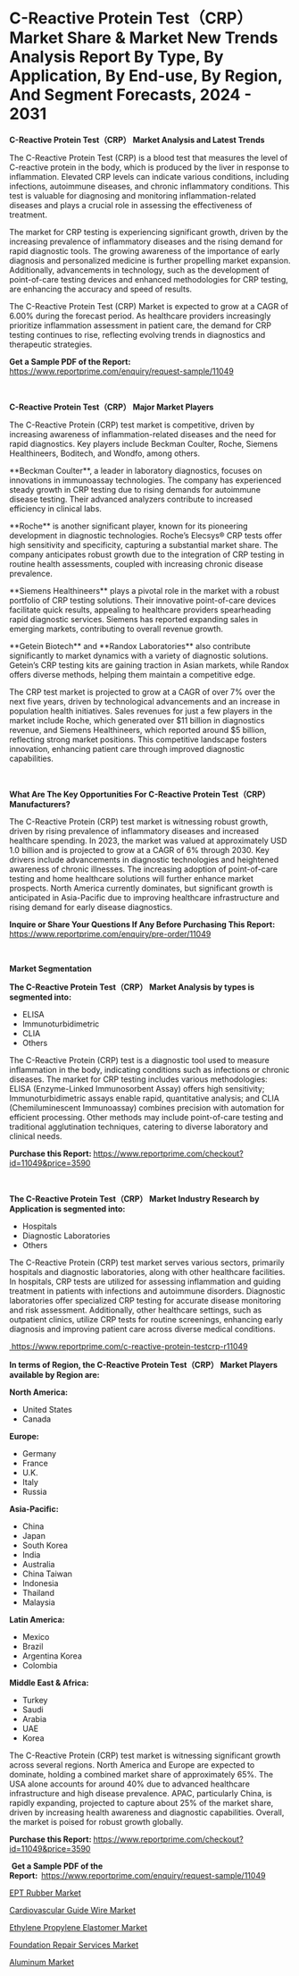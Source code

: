 <p><h1>C-Reactive Protein Test（CRP） Market Share & Market New Trends Analysis Report By Type, By Application, By End-use, By Region, And Segment Forecasts, 2024 - 2031</h1></p><p><strong>C-Reactive Protein Test（CRP） Market Analysis and Latest Trends</strong></p>
<p><p>The C-Reactive Protein Test (CRP) is a blood test that measures the level of C-reactive protein in the body, which is produced by the liver in response to inflammation. Elevated CRP levels can indicate various conditions, including infections, autoimmune diseases, and chronic inflammatory conditions. This test is valuable for diagnosing and monitoring inflammation-related diseases and plays a crucial role in assessing the effectiveness of treatment.</p><p>The market for CRP testing is experiencing significant growth, driven by the increasing prevalence of inflammatory diseases and the rising demand for rapid diagnostic tools. The growing awareness of the importance of early diagnosis and personalized medicine is further propelling market expansion. Additionally, advancements in technology, such as the development of point-of-care testing devices and enhanced methodologies for CRP testing, are enhancing the accuracy and speed of results.</p><p>The C-Reactive Protein Test (CRP) Market is expected to grow at a CAGR of 6.00% during the forecast period. As healthcare providers increasingly prioritize inflammation assessment in patient care, the demand for CRP testing continues to rise, reflecting evolving trends in diagnostics and therapeutic strategies.</p></p>
<p><strong>Get a Sample PDF of the Report:&nbsp;</strong> <a href="https://www.reportprime.com/enquiry/request-sample/11049?utm_campaign=1082&utm_medium=2&utm_source=Github&utm_content=ia&utm_term=29112024&utm_id=c-reactive-protein-testcrp">https://www.reportprime.com/enquiry/request-sample/11049</a></p>
<p>&nbsp;</p>
<p><strong>C-Reactive Protein Test（CRP） Major Market Players</strong></p>
<p><p>The C-Reactive Protein (CRP) test market is competitive, driven by increasing awareness of inflammation-related diseases and the need for rapid diagnostics. Key players include Beckman Coulter, Roche, Siemens Healthineers, Boditech, and Wondfo, among others.</p><p>**Beckman Coulter**, a leader in laboratory diagnostics, focuses on innovations in immunoassay technologies. The company has experienced steady growth in CRP testing due to rising demands for autoimmune disease testing. Their advanced analyzers contribute to increased efficiency in clinical labs.</p><p>**Roche** is another significant player, known for its pioneering development in diagnostic technologies. Roche’s Elecsys® CRP tests offer high sensitivity and specificity, capturing a substantial market share. The company anticipates robust growth due to the integration of CRP testing in routine health assessments, coupled with increasing chronic disease prevalence.</p><p>**Siemens Healthineers** plays a pivotal role in the market with a robust portfolio of CRP testing solutions. Their innovative point-of-care devices facilitate quick results, appealing to healthcare providers spearheading rapid diagnostic services. Siemens has reported expanding sales in emerging markets, contributing to overall revenue growth.</p><p>**Getein Biotech** and **Randox Laboratories** also contribute significantly to market dynamics with a variety of diagnostic solutions. Getein’s CRP testing kits are gaining traction in Asian markets, while Randox offers diverse methods, helping them maintain a competitive edge.</p><p>The CRP test market is projected to grow at a CAGR of over 7% over the next five years, driven by technological advancements and an increase in population health initiatives. Sales revenues for just a few players in the market include Roche, which generated over $11 billion in diagnostics revenue, and Siemens Healthineers, which reported around $5 billion, reflecting strong market positions. This competitive landscape fosters innovation, enhancing patient care through improved diagnostic capabilities.</p></p>
<p>&nbsp;</p>
<p><strong>What Are The Key Opportunities For C-Reactive Protein Test（CRP） Manufacturers?</strong></p>
<p><p>The C-Reactive Protein (CRP) test market is witnessing robust growth, driven by rising prevalence of inflammatory diseases and increased healthcare spending. In 2023, the market was valued at approximately USD 1.0 billion and is projected to grow at a CAGR of 6% through 2030. Key drivers include advancements in diagnostic technologies and heightened awareness of chronic illnesses. The increasing adoption of point-of-care testing and home healthcare solutions will further enhance market prospects. North America currently dominates, but significant growth is anticipated in Asia-Pacific due to improving healthcare infrastructure and rising demand for early disease diagnostics.</p></p>
<p><strong>Inquire or Share Your Questions If Any Before Purchasing This Report:</strong> <a href="https://www.reportprime.com/enquiry/pre-order/11049?utm_campaign=1082&utm_medium=2&utm_source=Github&utm_content=ia&utm_term=29112024&utm_id=c-reactive-protein-testcrp">https://www.reportprime.com/enquiry/pre-order/11049</a></p>
<p>&nbsp;</p>
<p><strong>Market Segmentation</strong></p>
<p><strong>The C-Reactive Protein Test（CRP） Market Analysis by types is segmented into:</strong></p>
<p><ul><li>ELISA</li><li>Immunoturbidimetric</li><li>CLIA</li><li>Others</li></ul></p>
<p><p>The C-Reactive Protein (CRP) test is a diagnostic tool used to measure inflammation in the body, indicating conditions such as infections or chronic diseases. The market for CRP testing includes various methodologies: ELISA (Enzyme-Linked Immunosorbent Assay) offers high sensitivity; Immunoturbidimetric assays enable rapid, quantitative analysis; and CLIA (Chemiluminescent Immunoassay) combines precision with automation for efficient processing. Other methods may include point-of-care testing and traditional agglutination techniques, catering to diverse laboratory and clinical needs.</p></p>
<p><strong>Purchase this Report:&nbsp;</strong><a href="https://www.reportprime.com/checkout?id=11049&price=3590&utm_campaign=1082&utm_medium=2&utm_source=Github&utm_content=ia&utm_term=29112024&utm_id=c-reactive-protein-testcrp">https://www.reportprime.com/checkout?id=11049&price=3590</a></p>
<p>&nbsp;</p>
<p><strong>The C-Reactive Protein Test（CRP） Market Industry Research by Application is segmented into:</strong></p>
<p><ul><li>Hospitals</li><li>Diagnostic Laboratories</li><li>Others</li></ul></p>
<p><p>The C-Reactive Protein (CRP) test market serves various sectors, primarily hospitals and diagnostic laboratories, along with other healthcare facilities. In hospitals, CRP tests are utilized for assessing inflammation and guiding treatment in patients with infections and autoimmune disorders. Diagnostic laboratories offer specialized CRP testing for accurate disease monitoring and risk assessment. Additionally, other healthcare settings, such as outpatient clinics, utilize CRP tests for routine screenings, enhancing early diagnosis and improving patient care across diverse medical conditions.</p></p>
<p><a href="https://www.reportprime.com/c-reactive-protein-testcrp-r11049?utm_campaign=1082&utm_medium=2&utm_source=Github&utm_content=ia&utm_term=29112024&utm_id=c-reactive-protein-testcrp">&nbsp;https://www.reportprime.com/c-reactive-protein-testcrp-r11049</a></p>
<p><strong>In terms of Region, the C-Reactive Protein Test（CRP） Market Players available by Region are:</strong></p>
<p>
    <p> <strong> North America: </strong>
        <ul>
            <li>United States</li>
            <li>Canada</li>
        </ul>
        </p> 
    <p> <strong> Europe: </strong>
        <ul>
            <li>Germany</li>
            <li>France</li>
            <li>U.K.</li>
            <li>Italy</li>
            <li>Russia</li>
        </ul>
        </p> 
    <p> <strong> Asia-Pacific: </strong>
        <ul>
            <li>China</li>
            <li>Japan</li>
            <li>South Korea</li>
            <li>India</li>
            <li>Australia</li>
            <li>China Taiwan</li>
            <li>Indonesia</li>
            <li>Thailand</li>
            <li>Malaysia</li>
        </ul>
        </p> 
    <p> <strong> Latin America: </strong>
        <ul>
            <li>Mexico</li>
            <li>Brazil</li>
            <li>Argentina Korea</li>
            <li>Colombia</li>
        </ul>
        </p> 
    <p> <strong> Middle East & Africa: </strong>
        <ul>
            <li>Turkey</li>
            <li>Saudi</li>
            <li>Arabia</li>
            <li>UAE</li>
            <li>Korea</li>
        </ul>
    </p>
    </p>
<p><p>The C-Reactive Protein (CRP) test market is witnessing significant growth across several regions. North America and Europe are expected to dominate, holding a combined market share of approximately 65%. The USA alone accounts for around 40% due to advanced healthcare infrastructure and high disease prevalence. APAC, particularly China, is rapidly expanding, projected to capture about 25% of the market share, driven by increasing health awareness and diagnostic capabilities. Overall, the market is poised for robust growth globally.</p></p>
<p><strong>Purchase this Report: </strong><a href="https://www.reportprime.com/checkout?id=11049&price=3590&utm_campaign=1082&utm_medium=2&utm_source=Github&utm_content=ia&utm_term=29112024&utm_id=c-reactive-protein-testcrp">https://www.reportprime.com/checkout?id=11049&price=3590</a></p>
<p>&nbsp;<strong>Get a Sample PDF of the Report:&nbsp;&nbsp;</strong><a href="https://www.reportprime.com/enquiry/request-sample/11049?utm_campaign=1082&utm_medium=2&utm_source=Github&utm_content=ia&utm_term=29112024&utm_id=c-reactive-protein-testcrp">https://www.reportprime.com/enquiry/request-sample/11049</a></p>
<p><strong></strong></p>
<p><p><a href="https://issuu.com/reportprime-2/docs/ept-rubber-market-size-2030.pptx?utm_campaign=1082&utm_medium=2&utm_source=Github&utm_content=ia&utm_term=29112024&utm_id=c-reactive-protein-testcrp">EPT Rubber Market</a></p><p><a href="https://github.com/NorbertYates/Market-Research-Report-List-7/blob/main/cardiovascular-guide-wire-market.md?utm_campaign=1082&utm_medium=2&utm_source=Github&utm_content=ia&utm_term=29112024&utm_id=c-reactive-protein-testcrp">Cardiovascular Guide Wire Market</a></p><p><a href="https://issuu.com/reportprime-2/docs/ethylene-propylene-elastomer-market-size-2030.pptx?utm_campaign=1082&utm_medium=2&utm_source=Github&utm_content=ia&utm_term=29112024&utm_id=c-reactive-protein-testcrp">Ethylene Propylene Elastomer Market</a></p><p><a href="https://www.linkedin.com/pulse/comprehensive-analysis-foundation-repair-services-market-share-p5hxc?utm_campaign=1082&utm_medium=2&utm_source=Github&utm_content=ia&utm_term=29112024&utm_id=c-reactive-protein-testcrp">Foundation Repair Services Market</a></p><p><a href="https://www.linkedin.com/pulse/aluminum-market-outlook-complete-industry-analysis-2024-yryke?utm_campaign=1082&utm_medium=2&utm_source=Github&utm_content=ia&utm_term=29112024&utm_id=c-reactive-protein-testcrp">Aluminum Market</a></p></p>